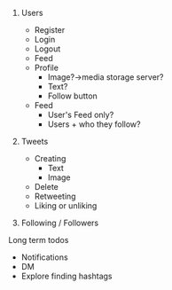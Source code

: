 1. Users
    - Register
    - Login
    - Logout
    - Feed
    - Profile
        - Image?->media storage server?
        - Text?
        - Follow button
    - Feed
        - User's Feed only?
        - Users + who they follow?
2. Tweets
    - Creating
        - Text
        - Image
     - Delete
     - Retweeting
     - Liking or unliking

3. Following / Followers


Long term todos
- Notifications
- DM
- Explore finding hashtags
            